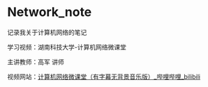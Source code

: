 # Network_note

记录我关于计算机网络的笔记

学习视频：湖南科技大学-计算机网络微课堂

主讲教师：高军 讲师

视频网站：[计算机网络微课堂（有字幕无背景音乐版）_哔哩哔哩_bilibili](https://www.bilibili.com/video/BV1c4411d7jb?spm_id_from=444.41.top_right_bar_window_custom_collection.content.click&vd_source=490a3518808497ff91a8cf24965ea2c6)

